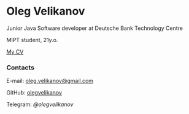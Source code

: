 # Oleg Velikanov

Junior Java Software developer at Deutsche Bank Technology Centre

MIPT student, 21y.o.

[My CV](https://olegvelikanov.github.io/professional_CV_english.pdf)


### Contacts

E-mail: [oleg.velikanov@gmail.com](mailto:oleg.velikanov@gmail.com)

GitHub: [olegvelikanov](https://github.com/olegvelikanov)

Telegram: _@olegvelikanov_
